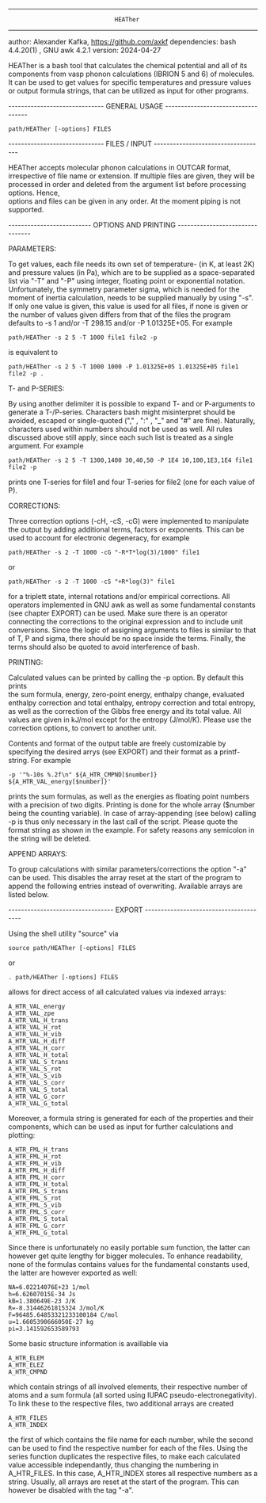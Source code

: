 --------------------------------------------------------------------------------
                                  HEATher
--------------------------------------------------------------------------------

author:       Alexander Kafka, https://github.com/axkf
dependencies: bash 4.4.20(1) , GNU awk 4.2.1
version:      2024-04-27


  HEATher is a bash tool that calculates the chemical potential and all of its 
  components from vasp phonon calculations (IBRION 5 and 6) of molecules. It can 
  be used to get values for specific temperatures and pressure values or output 
  formula strings, that can be utilized as input for other programs.


------------------------------ GENERAL USAGE -----------------------------------

    path/HEATher [-options] FILES

------------------------------ FILES / INPUT -----------------------------------


  HEATher accepts molecular phonon calculations in OUTCAR format, irrespective of 
  file name or extension. If multiple files are given, they will be processed in 
  order and deleted from the argument list before processing options. Hence,  
  options and files can be given in any order. At the moment piping is not
  supported.


-------------------------- OPTIONS AND PRINTING --------------------------------


PARAMETERS:

  To get values, each file needs its own set of temperature- (in K, at least 2K) 
  and pressure values (in Pa), which are to be supplied as a space-separated list 
  via "-T" and "-P" using integer, floating point or exponential notation. 
  Unfortunately, the symmetry parameter sigma, which is needed for the moment of 
  inertia calculation, needs to be supplied manually by using "-s". If only 
  one value is given, this value is used for all files, if none is given or the 
  number of values given differs from that of the files the program defaults to 
  -s 1 and/or -T 298.15 and/or -P 1.01325E+05. For example
  
    path/HEATher -s 2 5 -T 1000 file1 file2 -p

  is equivalent to
  
    path/HEATher -s 2 5 -T 1000 1000 -P 1.01325E+05 1.01325E+05 file1 file2 -p .
  
  
T- and P-SERIES:
  
  By using another delimiter it is possible to expand T- and or P-arguments 
  to generate a T-/P-series. Characters bash might misinterpret should be 
  avoided, escaped or single-quoted ("," , ":" , "_" and "#" are fine). Naturally, 
  characters used within numbers should not be used as well. All rules discussed 
  above still apply, since each such list is treated as a single argument. For 
  example
  
    path/HEATher -s 2 5 -T 1300,1400 30,40,50 -P 1E4 10,100,1E3,1E4 file1 file2 -p
  
  prints one T-series for file1 and four T-series for file2 (one for each value 
  of P).
  
  
CORRECTIONS:
  
  Three correction options (-cH, -cS, -cG) were implemented to manipulate the output 
  by adding additional terms, factors or exponents. This can be used to account for 
  electronic degeneracy, for example
  
    path/HEATher -s 2 -T 1000 -cG "-R*T*log(3)/1000" file1
  
  or
  
    path/HEATher -s 2 -T 1000 -cS "+R*log(3)" file1
  
  for a triplett state, internal rotations and/or empirical corrections. All 
  operators implemented in GNU awk as well as some fundamental constants (see 
  chapter EXPORT) can be used. Make sure there is an operator connecting the 
  corrections to the original expression and to include unit conversions. Since the 
  logic of assigning arguments to files is similar to that of T, P and sigma, there 
  should be no space inside the terms. Finally, the terms should also be quoted to 
  avoid interference of bash.
  

PRINTING:

  Calculated values can be printed by calling the -p option. By default this prints  
  the sum formula, energy, zero-point energy, enthalpy change, evaluated enthalpy 
  correction and total enthalpy, entropy correction and total entropy, as well as
  the correction of the Gibbs free energy and its total value. All values are given
  in kJ/mol except for the entropy (J/mol/K). Please use the correction options, to 
  convert to another unit.
  
  Contents and format of the output table are freely customizable by specifying the 
  desired arrys (see EXPORT) and their format as a printf-string. For example
  
    -p '"%-10s %.2f\n" ${A_HTR_CMPND[$number]} ${A_HTR_VAL_energy[$number]}'
  
  prints the sum formulas, as well as the energies as floating point numbers with a 
  precision of two digits. Printing is done for the whole array ($number being the 
  counting variable). In case of array-appending (see below) calling -p is thus only 
  necessary in the last call of the script. Please quote the format string as shown
  in the example. For safety reasons any semicolon in the string will be deleted.
  

APPEND ARRAYS:
  
  To group calculations with similar parameters/corrections the option "-a" can be 
  used. This disables the array reset at the start of the program to append the 
  following entries instead of overwriting. Available arrays are listed below.
  
  
--------------------------------- EXPORT ---------------------------------------


  Using the shell utility "source" via
  
    source path/HEATher [-options] FILES
  
  or
  
    . path/HEATher [-options] FILES

  allows for direct access of all calculated values via indexed arrays:
	
    A_HTR_VAL_energy
    A_HTR_VAL_zpe
    A_HTR_VAL_H_trans
    A_HTR_VAL_H_rot
    A_HTR_VAL_H_vib
    A_HTR_VAL_H_diff
    A_HTR_VAL_H_corr
    A_HTR_VAL_H_total
    A_HTR_VAL_S_trans
    A_HTR_VAL_S_rot
    A_HTR_VAL_S_vib
    A_HTR_VAL_S_corr
    A_HTR_VAL_S_total
    A_HTR_VAL_G_corr
    A_HTR_VAL_G_total
  
  Moreover, a formula string is generated for each of the properties and their 
  components, which can be used as input for further calculations and plotting:

    A_HTR_FML_H_trans
    A_HTR_FML_H_rot
    A_HTR_FML_H_vib
    A_HTR_FML_H_diff
    A_HTR_FML_H_corr
    A_HTR_FML_H_total
    A_HTR_FML_S_trans
    A_HTR_FML_S_rot
    A_HTR_FML_S_vib
    A_HTR_FML_S_corr
    A_HTR_FML_S_total
    A_HTR_FML_G_corr
    A_HTR_FML_G_total

  Since there is unfortunately no easily portable sum function, the latter can 
  however get quite lengthy for bigger molecules. To enhance readability, none
  of the formulas contains values for the fundamental constants used, the latter
  are however exported as well:
  
    NA=6.02214076E+23 1/mol
    h=6.62607015E-34 Js
    kB=1.380649E-23 J/K
    R=-8.31446261815324 J/mol/K
    F=96485.64853321233100184 C/mol
    u=1.6605390666050E-27 kg
    pi=3.141592653589793

  Some basic structure information is availlable via 
  
    A_HTR_ELEM
    A_HTR_ELEZ
    A_HTR_CMPND

  which contain strings of all involved elements, their respective number of 
  atoms and a sum formula (all sorted using IUPAC pseudo-electronegativity). To 
  link these to the respective files, two additional arrays are created
  
    A_HTR_FILES
    A_HTR_INDEX

  the first of which contains the file name for each number, while the second 
  can be used to find the respective number for each of the files. Using the 
  series function duplicates the respective files, to make each calculated value 
  accessible independantly, thus changing the numbering in A_HTR_FILES. In this 
  case, A_HTR_INDEX stores all respective numbers as a string. Usually, all arrays
  are reset at the start of the program. This can however be disabled with the 
  tag "-a".
